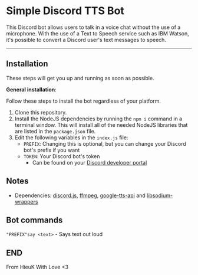 # Simple Discord TTS Bot
This Discord bot allows users to talk in a voice chat without the use of a microphone. With the use of a Text to Speech service such as IBM Watson, it's possible to convert a Discord user's text messages to speech.

-----------
## **Installation**
These steps will get you up and running as soon as possible.

**General installation**:

Follow these steps to install the bot regardless of your platform.

1. Clone this repository.
2. Install the NodeJS dependencies by running the `npm i` command in a terminal window. This will install all of the needed NodeJS libraries that are listed in the `package.json` file.
3. Edit the following variables in the `index.js` file:
    - `PREFIX`: Changing this is optional, but you can change your Discord bot's prefix if you want
    - `TOKEN`: Your Discord bot's token
        - Can be found on your [Discord developer portal](https://discord.com/developers/applications)
        
## Notes
- Dependencies: [discord.js](https://www.npmjs.com/package/discord.js), [ffmpeg](https://www.npmjs.com/package/ffmpeg-static), [google-tts-api](https://www.npmjs.com/package/google-tts-api) and [libsodium-wrappers](https://www.npmjs.com/package/libsodium-wrappers)

## Bot commands

`"PREFIX"say <text>` - Says text out loud


## END

From HieuK With Love <3
